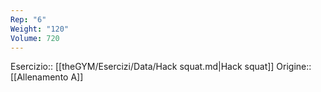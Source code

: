 ```yaml
---
Rep: "6"
Weight: "120"
Volume: 720
---
```

Esercizio:: [[theGYM/Esercizi/Data/Hack squat.md|Hack squat]]
Origine:: [[Allenamento A]]